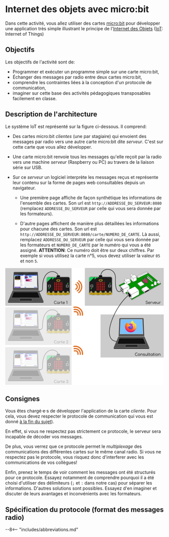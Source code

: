 # Internet des objets avec micro:bit

Dans cette activité, vous allez utiliser des cartes
[micro:bit](https://microbit.org/fr/) pour développer une application
très simple illustrant le principe de l'[Internet des
Objets](glossaire.md#iot) ([IoT](glossaire.md#iot): Internet of Things)



## Objectifs

Les objectifs de l'activité sont de:

* Programmer et exécuter un programme simple sur une carte micro:bit,
* Échanger des messages par radio entre deux cartes micro:bit,
* comprendre les contraintes liées à la conception d'un protocole de 
  communication,
* imaginer sur cette base des activités pédagogiques transposables 
  facilement en classe.
  


## Description de l'architecture

Le système IoT est représenté sur la figure ci-dessous. Il comprend:

* Des cartes micro:bit *clientes* (une par stagiaire) qui envoient des
  messages par radio vers une autre carte micro:bit dite *serveur*.
  C'est sur cette carte que vous allez développer.

* Une carte micro:bit renvoie tous les messages qu'elle reçoit par la
  radio vers une machine *serveur* (Raspberry ou PC) au travers de la
  liaison série sur USB. 
  
* Sur ce *serveur* un logiciel interprète les messages reçus et
  représente leur contenu sur la forme de pages web consultables depuis 
  un navigateur.

    * Une première page affiche de façon synthétique les informations de
      l'ensemble des cartes. Son url est
      `http://ADDRESSE_DU_SERVEUR:8080` (remplacez `ADDRESSE_DU_SERVEUR`
      par celle qui vous sera donnée par les formateurs).


    * D'autre pages affichent de manière plus détaillées les
      informations pour chacune des cartes. Son url est
      `http://ADDRESSE_DU_SERVEUR:8080/carte/NUMERO_DE_CARTE`. Là aussi,
      remplacez `ADDRESSE_DU_SERVEUR` par celle qui vous sera donnée par
      les formateurs et `NUMERO_DE_CARTE` par le numéro qui vous a été
      assigné. **ATTENTION**: Ce numéro doit être sur deux chiffres. Par
      exemple si vous utilisez la carte n°5, vous devez utiliser la
      valeur `05` et non `5`.

![Schéma de l'application](img/activite_IoT.png)


## Consignes

Vous êtes chargé·e·s de développer l'application de la carte *cliente*.
Pour cela, vous devez respecter le protocole de communication qui vous
est donné [à la fin du sujet](#specification-du-protocole-format-des-messages-radio)). 

En effet, si vous ne respectez pas strictement ce protocole, le serveur
sera incapable de décoder vos messages. 

De plus, vous verrez que ce protocole permet le *multiplexage*  des
communications des différentes cartes sur le même canal radio. Si vous
ne respectez pas le protocole, vous risquez donc d'interferer avec les 
communications de vos collègues!

Enfin, prenez le temps de voir comment les messages ont été structurés
pour ce protocole. Essayez notamment de comprendre pourquoi il a été
choisi d'utiliser des délimiteurs (`;` et `:` dans notre cas) pour
séparer les informations. D'autres solutions sont possibles. Essayez
d'en imaginer et discuter de leurs avantages et inconvénients avec les
formateurs.



## Spécification du protocole (format des messages radio)






--8<-- "includes/abbreviations.md"
